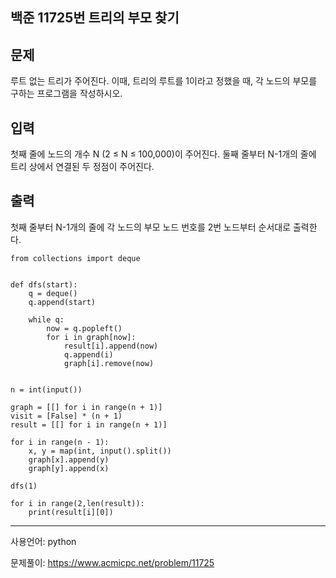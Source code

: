 ## 백준 11725번 트리의 부모 찾기

## 문제

루트 없는 트리가 주어진다. 이때, 트리의 루트를 1이라고 정했을 때, 각 노드의 부모를 구하는 프로그램을 작성하시오.

## 입력

첫째 줄에 노드의 개수 N (2 ≤ N ≤ 100,000)이 주어진다. 둘째 줄부터 N-1개의 줄에 트리 상에서 연결된 두 정점이 주어진다.

## 출력

첫째 줄부터 N-1개의 줄에 각 노드의 부모 노드 번호를 2번 노드부터 순서대로 출력한다.

```
from collections import deque


def dfs(start):
    q = deque()
    q.append(start)

    while q:
        now = q.popleft()
        for i in graph[now]:
            result[i].append(now)
            q.append(i)
            graph[i].remove(now)


n = int(input())

graph = [[] for i in range(n + 1)]
visit = [False] * (n + 1)
result = [[] for i in range(n + 1)]

for i in range(n - 1):
    x, y = map(int, input().split())
    graph[x].append(y)
    graph[y].append(x)

dfs(1)

for i in range(2,len(result)):
    print(result[i][0])
```

___

사용언어: python

문제풀이: https://www.acmicpc.net/problem/11725
